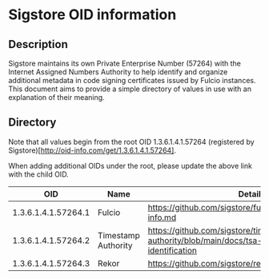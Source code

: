 # Sigstore OID information

## Description

Sigstore maintains its own Private Enterprise Number (57264) with the Internet
Assigned Numbers Authority to help identify and organize additional metadata in
code signing certificates issued by Fulcio instances. This document aims to
provide a simple directory of values in use with an explanation of their
meaning.

## Directory

Note that all values begin from the root OID 1.3.6.1.4.1.57264 (registered by
Sigstore)[http://oid-info.com/get/1.3.6.1.4.1.57264].

When adding additional OIDs under the root, please update the above link with
the child OID.

| OID                 | Name                | Details                                                       |
| ------------------- | ------------------- | ------------------------------------------------------------- |
| 1.3.6.1.4.1.57264.1 | Fulcio              | https://github.com/sigstore/fulcio/blob/main/docs/oid-info.md |
| 1.3.6.1.4.1.57264.2 | Timestamp Authority | https://github.com/sigstore/timestamp-authority/blob/main/docs/tsa-policy.md#52-identification               |
| 1.3.6.1.4.1.57264.3 | Rekor               | https://github.com/sigstore/rekor                             |
